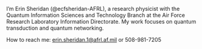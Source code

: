 I’m Erin Sheridan (@ecfsheridan-AFRL), a research physicist with the Quantum Information Sciences and Technology Branch at the Air Force Research Laboratory Information Directorate. 
My work focuses on quantum transduction and quantum networking.
  
How to reach me: erin.sheridan.1@afrl.af.mil or 508-981-7205
  

<!---
ecfsheridan-AFRL/ecfsheridan-AFRL is a ✨ special ✨ repository because its `README.md` (this file) appears on your GitHub profile.
You can click the Preview link to take a look at your changes.
--->
